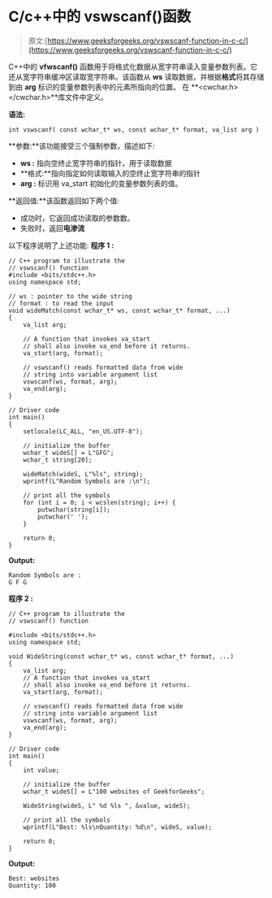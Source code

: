 # C/c++中的 vswscanf()函数

> 原文:[https://www.geeksforgeeks.org/vswscanf-function-in-c-c/](https://www.geeksforgeeks.org/vswscanf-function-in-c-c/)

C++中的 **vfwscanf()** 函数用于将格式化数据从宽字符串读入变量参数列表。它还从宽字符串缓冲区读取宽字符串。该函数从 **ws** 读取数据，并根据**格式**将其存储到由 **arg** 标识的变量参数列表中的元素所指向的位置。
在 **<cwchar.h></cwchar.h>**库文件中定义。

**语法:**

```
int vswscanf( const wchar_t* ws, const wchar_t* format, va_list arg )
```

**参数:**该功能接受三个强制参数，描述如下:

*   **ws :** 指向空终止宽字符串的指针，用于读取数据
*   **格式:**指向指定如何读取输入的空终止宽字符串的指针
*   **arg :** 标识用 va_start 初始化的变量参数列表的值。

**返回值:**该函数返回如下两个值:

*   成功时，它返回成功读取的参数数。
*   失败时，返回**电渗流**

以下程序说明了上述功能:
**程序 1 :**

```
// C++ program to illustrate the
// vswscanf() function
#include <bits/stdc++.h>
using namespace std;

// ws : pointer to the wide string
// format : to read the input
void wideMatch(const wchar_t* ws, const wchar_t* format, ...)
{
    va_list arg;

    // A function that invokes va_start
    // shall also invoke va_end before it returns.
    va_start(arg, format);

    // vswscanf() reads formatted data from wide
    // string into variable argument list
    vswscanf(ws, format, arg);
    va_end(arg);
}

// Driver code
int main()
{
    setlocale(LC_ALL, "en_US.UTF-8");

    // initialize the buffer
    wchar_t wideS[] = L"GFG";
    wchar_t string[20];

    wideMatch(wideS, L"%ls", string);
    wprintf(L"Random Symbols are :\n");

    // print all the symbols
    for (int i = 0; i < wcslen(string); i++) {
        putwchar(string[i]);
        putwchar(' ');
    }

    return 0;
}
```

**Output:**

```
Random Symbols are :
G F G

```

**程序 2 :**

```
// C++ program to illustrate the
// vswscanf() function

#include <bits/stdc++.h>
using namespace std;

void WideString(const wchar_t* ws, const wchar_t* format, ...)
{
    va_list arg;
    // A function that invokes va_start
    // shall also invoke va_end before it returns.
    va_start(arg, format);

    // vswscanf() reads formatted data from wide
    // string into variable argument list
    vswscanf(ws, format, arg);
    va_end(arg);
}

// Driver code
int main()
{
    int value;

    // initialize the buffer
    wchar_t wideS[] = L"100 websites of GeekforGeeks";

    WideString(wideS, L" %d %ls ", &value, wideS);

    // print all the symbols
    wprintf(L"Best: %ls\nQuantity: %d\n", wideS, value);

    return 0;
}
```

**Output:**

```
Best: websites
Quantity: 100

```